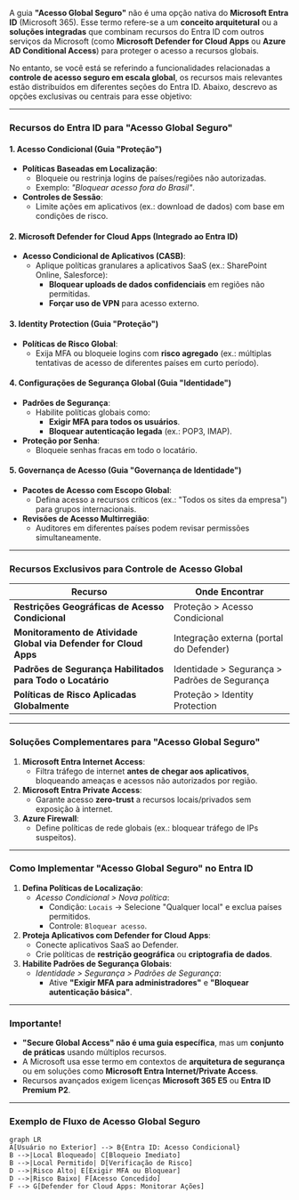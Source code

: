 A guia **"Acesso Global Seguro"** não é uma opção nativa do **Microsoft Entra ID** (Microsoft 365). Esse termo refere-se a um **conceito arquitetural** ou a **soluções integradas** que combinam recursos do Entra ID com outros serviços da Microsoft (como **Microsoft Defender for Cloud Apps** ou **Azure AD Conditional Access**) para proteger o acesso a recursos globais.  

No entanto, se você está se referindo a funcionalidades relacionadas a **controle de acesso seguro em escala global**, os recursos mais relevantes estão distribuídos em diferentes seções do Entra ID. Abaixo, descrevo as opções exclusivas ou centrais para esse objetivo:

---

### **Recursos do Entra ID para "Acesso Global Seguro"**

#### **1. Acesso Condicional (Guia "Proteção")**  
   - **Políticas Baseadas em Localização**:  
     - Bloqueie ou restrinja logins de países/regiões não autorizadas.  
     - Exemplo: *"Bloquear acesso fora do Brasil"*.  
   - **Controles de Sessão**:  
     - Limite ações em aplicativos (ex.: download de dados) com base em condições de risco.  

#### **2. Microsoft Defender for Cloud Apps (Integrado ao Entra ID)**  
   - **Acesso Condicional de Aplicativos (CASB)**:  
     - Aplique políticas granulares a aplicativos SaaS (ex.: SharePoint Online, Salesforce):  
       - **Bloquear uploads de dados confidenciais** em regiões não permitidas.  
       - **Forçar uso de VPN** para acesso externo.  

#### **3. Identity Protection (Guia "Proteção")**  
   - **Políticas de Risco Global**:  
     - Exija MFA ou bloqueie logins com **risco agregado** (ex.: múltiplas tentativas de acesso de diferentes países em curto período).  

#### **4. Configurações de Segurança Global (Guia "Identidade")**  
   - **Padrões de Segurança**:  
     - Habilite políticas globais como:  
       - **Exigir MFA para todos os usuários**.  
       - **Bloquear autenticação legada** (ex.: POP3, IMAP).  
   - **Proteção por Senha**:  
     - Bloqueie senhas fracas em todo o locatário.  

#### **5. Governança de Acesso (Guia "Governança de Identidade")**  
   - **Pacotes de Acesso com Escopo Global**:  
     - Defina acesso a recursos críticos (ex.: "Todos os sites da empresa") para grupos internacionais.  
   - **Revisões de Acesso Multirregião**:  
     - Auditores em diferentes países podem revisar permissões simultaneamente.  

---

### **Recursos Exclusivos para Controle de Acesso Global**  
| Recurso | Onde Encontrar |  
|---------|----------------|  
| **Restrições Geográficas de Acesso Condicional** | Proteção > Acesso Condicional |  
| **Monitoramento de Atividade Global via Defender for Cloud Apps** | Integração externa (portal do Defender) |  
| **Padrões de Segurança Habilitados para Todo o Locatário** | Identidade > Segurança > Padrões de Segurança |  
| **Políticas de Risco Aplicadas Globalmente** | Proteção > Identity Protection |  

---

### **Soluções Complementares para "Acesso Global Seguro"**  
1. **Microsoft Entra Internet Access**:  
   - Filtra tráfego de internet **antes de chegar aos aplicativos**, bloqueando ameaças e acessos não autorizados por região.  
2. **Microsoft Entra Private Access**:  
   - Garante acesso **zero-trust** a recursos locais/privados sem exposição à internet.  
3. **Azure Firewall**:  
   - Define políticas de rede globais (ex.: bloquear tráfego de IPs suspeitos).  

---

### **Como Implementar "Acesso Global Seguro" no Entra ID**  
1. **Defina Políticas de Localização**:  
   - *Acesso Condicional > Nova política*:  
     - Condição: `Locais` → Selecione "Qualquer local" e exclua países permitidos.  
     - Controle: `Bloquear acesso`.  
2. **Proteja Aplicativos com Defender for Cloud Apps**:  
   - Conecte aplicativos SaaS ao Defender.  
   - Crie políticas de **restrição geográfica** ou **criptografia de dados**.  
3. **Habilite Padrões de Segurança Globais**:  
   - *Identidade > Segurança > Padrões de Segurança*:  
     - Ative **"Exigir MFA para administradores"** e **"Bloquear autenticação básica"**.  

---

### **Importante!**  
- **"Secure Global Access" não é uma guia específica**, mas um **conjunto de práticas** usando múltiplos recursos.  
- A Microsoft usa esse termo em contextos de **arquitetura de segurança** ou em soluções como **Microsoft Entra Internet/Private Access**.  
- Recursos avançados exigem licenças **Microsoft 365 E5** ou **Entra ID Premium P2**.  

---

### **Exemplo de Fluxo de Acesso Global Seguro**  
```mermaid
graph LR
A[Usuário no Exterior] --> B{Entra ID: Acesso Condicional}
B -->|Local Bloqueado| C[Bloqueio Imediato]
B -->|Local Permitido| D[Verificação de Risco]
D -->|Risco Alto| E[Exigir MFA ou Bloquear]
D -->|Risco Baixo| F[Acesso Concedido]
F --> G[Defender for Cloud Apps: Monitorar Ações]
```